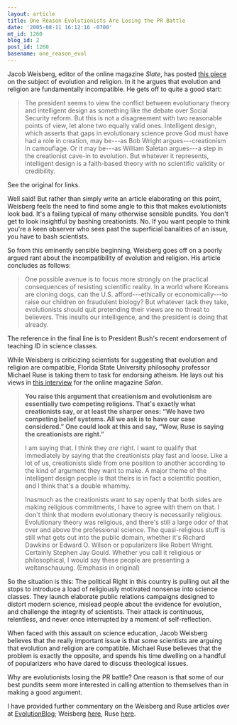 ```yaml
---
layout: article
title: One Reason Evolutionists Are Losing the PR Battle
date: '2005-08-11 16:12:16 -0700'
mt_id: 1260
blog_id: 2
post_id: 1260
basename: one_reason_evol
---
```

<p>Jacob Weisberg, editor of the online magazine <i>Slate</i>, has posted <a href=http://www.slate.com/id/2124297/nav/tap1/>this piece</a> on the subject of evolution and religion.  In it he argues that evolution and religion are fundamentally incompatible.  He gets off to quite a good start:</p>

<blockquote>
<p>The president seems to view the conflict between evolutionary theory and intelligent design as something like the debate over Social Security reform. But this is not a disagreement with two reasonable points of view, let alone two equally valid ones. Intelligent design, which asserts that gaps in evolutionary science prove God must have had a role in creation, may be---as Bob Wright argues---creationism in camouflage. Or it may be---as William Saletan argues---a step in the creationist cave-in to evolution. But whatever it represents, intelligent design is a faith-based theory with no scientific validity or credibility.</p> 
</blockquote>

<p>See the original for links.</p>


<!--more-->

<p>Well said!  But rather than simply write an article elaborating on this point, Weisberg feels the need to find some angle to this that makes evolutionists look bad.  It's a failing typical of many otherwise sensible pundits.  You don't get to look insightful by bashing creationists.  No.  If you want people to think you're a keen observer who sees past the superficial banalities of an issue, you have to bash scientists.</p>

<p>So from this eminently sensible beginning, Weisberg goes off on a poorly argued rant about the incompatibility of evolution and religion.  His article concludes as follows:</p>

<blockquote>
<p>One possible avenue is to focus more strongly on the practical consequences of resisting scientific reality. In a world where Koreans are cloning dogs, can the U.S. afford---ethically or economically---to raise our children on fraudulent biology? But whatever tack they take, evolutionists should quit pretending their views are no threat to believers. This insults our intelligence, and the president is doing that already.</p>
</blockquote>

<p>The reference in the final line is to President Bush's recent endorsement of teaching ID in science classes.</p>

<p>While Weisberg is criticizing scientists for suggesting that evolution and religion are compatible, Florida State University philosophy professor Michael Ruse is taking them to task for endorsing atheism.  He lays out his views in <a href=http://www.salon.com/books/int/2005/08/06/ruse/index.html>this interview</a> for the online magazine <i>Salon</i>.</p>

<blockquote>
<p><b>You raise this argument that creationism and evolutionism are essentially two competing religions. That's exactly what creationists say, or at least the sharper ones: &ldquo;We have two competing belief systems. All we ask is to have our case considered.&rdquo; One could look at this and say, &ldquo;Wow, Ruse is saying the creationists are right.&rdquo;</b></p> 

<p>I am saying that. I think they <i>are</i> right. I want to qualify that immediately by saying that the creationists play fast and loose. Like a lot of us, creationists slide from one position to another according to the kind of argument they want to make. A major theme of the intelligent design people is that theirs is in fact a scientific position, and I think that's a double whammy.</p> 

<p>Inasmuch as the creationists want to say openly that both sides are making religious commitments, I have to agree with them on that. I don't think that modern evolutionary theory is necessarily religious. Evolutionary theory was religious, and there's still a large odor of that over and above the professional science. The quasi-religious stuff is still what gets out into the public domain, whether it's Richard Dawkins or Edward O. Wilson or popularizers like Robert Wright. Certainly Stephen Jay Gould. Whether you call it religious or philosophical, I would say these people are presenting a weltanschauung. (Emphasis in original)</p>
</blockquote>

<p>So the situation is this: The political Right in this country is pulling out all the stops to introduce a load of religiously motivated nonsense into science classes.  They launch elaborate public relations campaigns designed to distort modern science, mislead people about the evidence for evolution, and challenge the integrity of scientists.  Their attack is continuous, relentless, and never once interrupted by a moment of self-reflection.</p>

<p>When faced with this assault on science education, Jacob Weisberg believes that the really important issue is that some scientists are arguing that evolution and religion are compatible.  Michael Ruse believes that the problem is exactly the opposite, and spends his time dwelling on a handful of popularizers who have dared to discuss theological issues.</p>

<p>Why are evolutionists losing the PR battle?  One reason is that some of our best pundits seem more interested in calling attention to themselves than in making a good argument.</p>

<p>I have provided further commentary on the Weisberg and Ruse articles over at <a href=http://evolutionblog.blogspot.com>EvolutionBlog</a>; Weisberg <a href=http://evolutionblog.blogspot.com/2005/08/weisberg-on-evolution-and-religion.html>here</a>, Ruse <a href=http://evolutionblog.blogspot.com/2005/08/ruse-vs-weisberg.html>here</a>.</p>  
